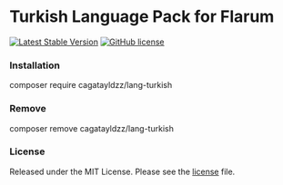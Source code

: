 # Turkish Language Pack for Flarum

[![Latest Stable Version](https://img.shields.io/badge/packagist-v0.1.0--beta.11-orange.svg)](https://packagist.org/packages/cagatayldzz/lang-turkish)
[![GitHub license](https://img.shields.io/github/license/cagatayldzz/lang-turkish.svg)](https://raw.githubusercontent.com/cagatayldzz/lang-turkish/master/LICENSE)

### Installation
composer require cagatayldzz/lang-turkish

### Remove
composer remove cagatayldzz/lang-turkish

### License
Released under the MIT License. Please see the [license](LICENSE) file.
